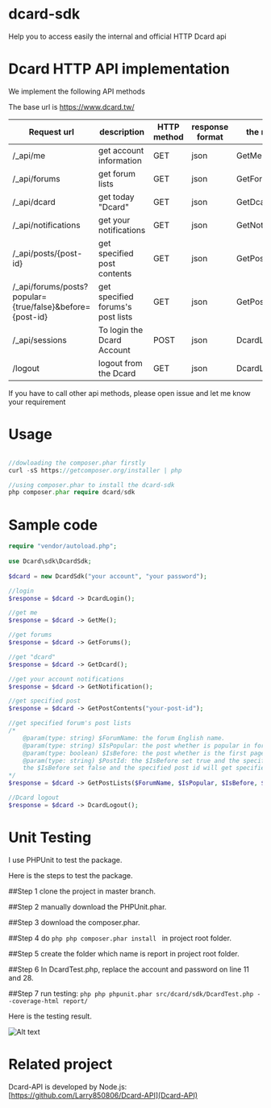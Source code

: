 # dcard-sdk
Help you to access easily the internal and official HTTP Dcard api

# Dcard HTTP API implementation
We implement the following API methods

The base url is https://www.dcard.tw/
	
| Request url|description|HTTP method|response format|the method|
|-------------|-------------|-------------|------------|------------|
| /_api/me | get account  information| GET | json | GetMe |
| /_api/forums | get forum lists | GET | json | GetForums |
| /_api/dcard | get today "Dcard" | GET | json | GetDcard |
| /_api/notifications | get your notifications | GET | json | GetNotification |
| /_api/posts/{post-id} | get specified post contents  | GET | json | GetPostContents |
| /_api/forums/posts?popular={true/false}&before={post-id} | get specified forums's post lists  | GET | json | GetPostLists |
| /_api/sessions | To login the Dcard Account | POST | json | DcardLogin |
| /logout | logout from the Dcard | GET | json | DcardLogout |

If you have to call other api methods, please open issue and let me know your requirement

# Usage
```php

//dowloading the composer.phar firstly
curl -sS https://getcomposer.org/installer | php

//using composer.phar to install the dcard-sdk
php composer.phar require dcard/sdk
```

# Sample code
```php
require "vendor/autoload.php";
	
use Dcard\sdk\DcardSdk;
	
$dcard = new DcardSdk("your account", "your password");

//login
$response = $dcard -> DcardLogin();

//get me
$response = $dcard -> GetMe();

//get forums
$response = $dcard -> GetForums();

//get "dcard"
$response = $dcard -> GetDcard();

//get your account notifications
$response = $dcard -> GetNotification();

//get specified post
$response = $dcard -> GetPostContents("your-post-id");

//get specified forum's post lists
/*
	@param(type: string) $ForumName: the forum English name.
	@param(type: string) $IsPopular: the post whether is popular in forum or not and the value is true or false. 
	@param(type: boolean) $IsBefore: the post whether is the first page or specified page.
	@param(type: string) $PostId: the $IsBefore set true and the specified post id will get specified page.
	the $IsBefore set false and the specified post id will get specified page.
*/
$response = $dcard -> GetPostLists($ForumName, $IsPopular, $IsBefore, $PostId);

//Dcard logout
$response = $dcard -> DcardLogout();

```

# Unit Testing
I use PHPUnit to test the package.

Here is the steps to test the package.

##Step 1
clone the project in master branch.

##Step 2
manually download the PHPUnit.phar.

##Step 3
download the composer.phar.

##Step 4
do ```php php composer.phar install ``` in project root folder.

##Step 5
create the folder which name is report in project root folder.

##Step 6
In DcardTest.php, replace the account and password on line 11 and 28.

##Step 7
run testing: ```php php phpunit.phar src/dcard/sdk/DcardTest.php --coverage-html report/```

Here is the testing result.

![Alt text](http://i.imgur.com/xed4w9Q.png)
	
# Related project
Dcard-API is developed by Node.js: [https://github.com/Larry850806/Dcard-API](Dcard-API)
